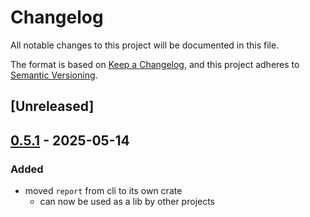 # Changelog

All notable changes to this project will be documented in this file.

The format is based on [Keep a Changelog](https://keepachangelog.com/en/1.0.0/),
and this project adheres to [Semantic Versioning](https://semver.org/spec/v2.0.0.html).

## [Unreleased]

## [0.5.1](https://github.com/flashbots/contender/releases/tag/contender_report-v0.5.1) - 2025-05-14

### Added

- moved `report` from cli to its own crate
  - can now be used as a lib by other projects
